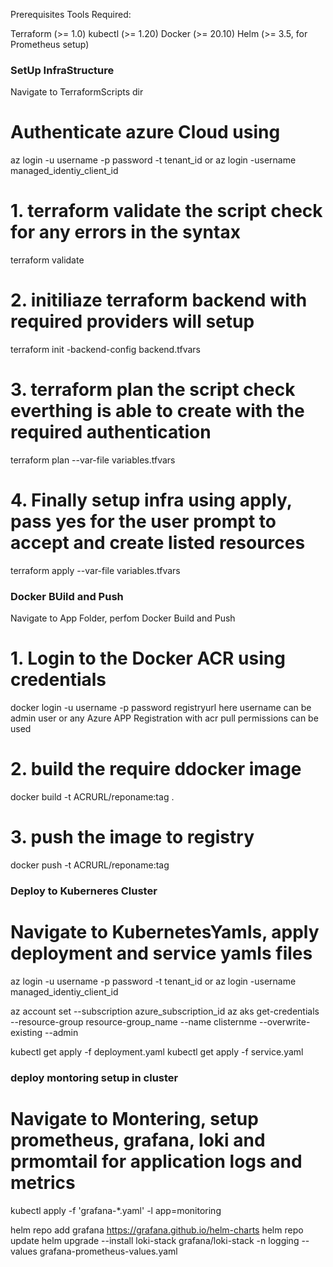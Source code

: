 Prerequisites
Tools Required:

Terraform (>= 1.0)
kubectl (>= 1.20)
Docker (>= 20.10)
Helm (>= 3.5, for Prometheus setup)

###  SetUp InfraStructure ### 
Navigate to TerraformScripts dir

# Authenticate azure Cloud using 

az login -u username -p password -t tenant_id   or   az login -username managed_identiy_client_id

# 1. terraform validate the script check for any errors in the syntax
  terraform validate

# 2. initiliaze terraform backend with required providers will setup
  terraform init -backend-config backend.tfvars

# 3. terraform plan the script check everthing is able to create with the required authentication
  terraform plan --var-file variables.tfvars

# 4. Finally setup infra using apply, pass yes for the user prompt to accept and create listed resources
  terraform apply --var-file variables.tfvars


### Docker BUild and Push  ###

Navigate to App Folder, perfom Docker Build and Push

# 1. Login to the Docker ACR using credentials
  docker login -u username -p password registryurl
  here username can be admin user or any Azure APP Registration with acr pull permissions can be used

# 2. build the require ddocker image
  docker build -t ACRURL/reponame:tag .

# 3. push the image to registry
  docker push -t ACRURL/reponame:tag


### Deploy to Kuberneres Cluster ###

# Navigate to KubernetesYamls, apply deployment and service yamls files
  az login -u username -p password -t tenant_id    or   az login -username managed_identiy_client_id

 az account set --subscription azure_subscription_id
 az aks get-credentials --resource-group resource-group_name --name clisternme --overwrite-existing --admin

 kubectl get apply -f deployment.yaml
 kubectl get apply -f service.yaml



### deploy montoring  setup in cluster ####

# Navigate to Montering, setup prometheus, grafana, loki and prmomtail for application logs and metrics

kubectl apply -f 'grafana-*.yaml' -l app=monitoring

helm repo add grafana https://grafana.github.io/helm-charts
helm repo update
helm upgrade --install loki-stack grafana/loki-stack -n logging --values grafana-prometheus-values.yaml
